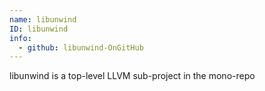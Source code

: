 ```yaml
---
name: libunwind
ID: libunwind
info:
  - github: libunwind-OnGitHub
---
```


libunwind is a top-level LLVM sub-project in the mono-repo
